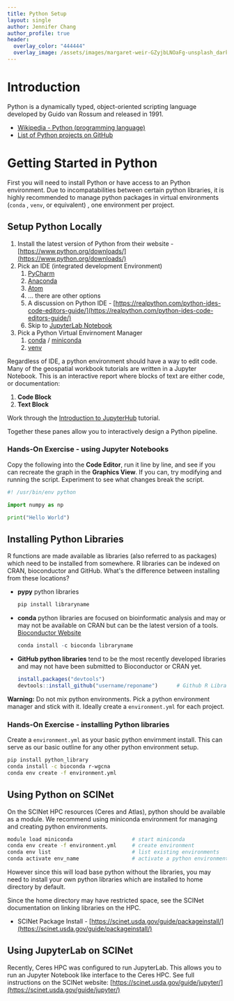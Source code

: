 ```yaml
---
title: Python Setup
layout: single
author: Jennifer Chang
author_profile: true
header:
  overlay_color: "444444"
  overlay_image: /assets/images/margaret-weir-GZyjbLNOaFg-unsplash_dark.jpg
---
```


# Introduction

Python is a dynamically typed, object-oriented scripting language developed by Guido van Rossum and released in 1991.

* [Wikipedia - Python (programming language)](https://en.wikipedia.org/wiki/Python_(programming_language))
* [List of Python projects on GitHub](https://github.com/topics/python)

# Getting Started in Python

First you will need to install Python or have access to an Python environment. Due to incompatabilities between certain python libraries, it is highly recommended to manage python packages in virtual environments (`conda` , `venv`, or equivalent) , one environment per project.

## Setup Python Locally

1. Install the latest version of Python from their website - [https://www.python.org/downloads/](https://www.python.org/downloads/)
2. Pick an IDE (integrated development Environment)
   1. [PyCharm](https://www.jetbrains.com/pycharm/)
   2. [Anaconda](https://www.anaconda.com/)
   3. [Atom](https://atom.io/)
   4. ... there are other options
   5. A discussion on Python IDE - [https://realpython.com/python-ides-code-editors-guide/](https://realpython.com/python-ides-code-editors-guide/)
   6. Skip to [JupyterLab Notebook](https://jupyter.org/install)
3. Pick a Python Virtual Envirnoment Manager
   1. [conda](https://docs.conda.io/projects/conda/en/latest/) / [miniconda](https://docs.conda.io/en/latest/miniconda.html)
   2. [venv](https://docs.python.org/3/library/venv.html)

Regardless of IDE, a python environment should have a way to edit code. Many of the geospatial workbook tutorials are written in a Jupyter Notebook. This is an interactive report where blocks of text are either code, or documentation:

1. **Code Block**
2. **Text Block**

Work through the [Introduction to JupyterHub](intro-to-jupyterhub.md) tutorial.

Together these panes allow you to interactively design a Python pipeline.

### Hands-On Exercise - using Jupyter Notebooks

Copy the following into the **Code Editor**, run it line by line, and see if you can recreate the graph in the **Graphics View**.  If you can, try modifying and running the script. Experiment to see what changes break the script.

```python
#! /usr/bin/env python

import numpy as np

print("Hello World")
```

## Installing Python Libraries

R functions are made available as libraries (also referred to as packages) which need to be installed from somewhere. R libraries can be indexed on CRAN, bioconductor and GitHub. What's the difference between installing from these locations?

* **pypy** python libraries

  ```bash
  pip install libraryname
  ```

* **conda** python libraries are focused on bioinformatic analysis and may or may not be available on CRAN but can be the latest version of a tools. [Bioconductor Website](https://www.bioconductor.org/install/)

  ```R
  conda install -c bioconda libraryname
  ```

* **GitHub python libraries** tend to be the most recently developed libraries and may not have been submitted to Bioconductor or CRAN yet.

  ```R
  install.packages("devtools")
  devtools::install_github("username/reponame")      # Github R Library name
  ```

**Warning:** Do not mix python environments. Pick a python environment manager and stick with it. Ideally create a `environment.yml` for each project.

### Hands-On Exercise - installing Python libraries

Create a `environment.yml` as your basic python envirnment install. This can serve as our basic outline for any other python environment setup.

```bash
pip install python_library
conda install -c bioconda r-wgcna
conda env create -f environment.yml
```

## Using Python on SCINet

On the SCINet HPC resources (Ceres and Atlas), python should be available as a module. We recommend using miniconda environment for managing and creating python environments.

```bash
module load miniconda                   # start miniconda
conda env create -f environment.yml     # create environment
conda env list                          # list existing environments
conda activate env_name                 # activate a python environment
```

However since this will load base python without the libraries, you may need to install your own python libraries which are installed to home directory by default.

Since the home directory may have restricted space, see the SCINet documentation on linking libraries on the HPC.

* SCINet Package Install - [https://scinet.usda.gov/guide/packageinstall/](https://scinet.usda.gov/guide/packageinstall/)

## Using JupyterLab on SCINet

Recently, Ceres HPC was configured to run JupyterLab. This allows you to run an Jupyter Notebook like interface to the Ceres HPC. See full instructions on the SCINet website: [https://scinet.usda.gov/guide/jupyter/](https://scinet.usda.gov/guide/jupyter/)
